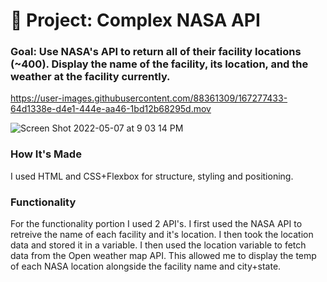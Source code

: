 # 🚀 Project: Complex NASA API

### Goal: Use NASA's API to return all of their facility locations (~400). Display the name of the facility, its location, and the weather at the facility currently.


https://user-images.githubusercontent.com/88361309/167277433-64d1338e-d4e1-444e-aa46-1bd12b68295d.mov




![Screen Shot 2022-05-07 at 9 03 14 PM](https://user-images.githubusercontent.com/88361309/167277343-e9dc02d7-275b-4389-9d56-5cef00185d10.png)


### How It's Made
I used HTML and CSS+Flexbox for structure, styling and positioning.

### Functionality
For the functionality portion I used 2 API's. I first used the NASA API to retreive the name of each facility and it's location. I then took the location data and stored it in a variable. I then used the location variable to fetch data from the Open weather map API. This allowed me to display the temp of each NASA location alongside the facility name and city+state.
